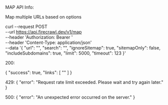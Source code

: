 MAP API Info:

Map multiple URLs based on options


curl --request POST \
  --url https://api.firecrawl.dev/v1/map \
  --header 'Authorization: Bearer <token>' \
  --header 'Content-Type: application/json' \
  --data '{
  "url": "<string>",
  "search": "<string>",
  "ignoreSitemap": true,
  "sitemapOnly": false,
  "includeSubdomains": true,
  "limit": 5000,
  "timeout": 123
}'

200:

{
  "success": true,
  "links": [
    "<string>"
  ]
}

429:
{
  "error": "Request rate limit exceeded. Please wait and try again later."
}

500:
{
  "error": "An unexpected error occurred on the server."
}